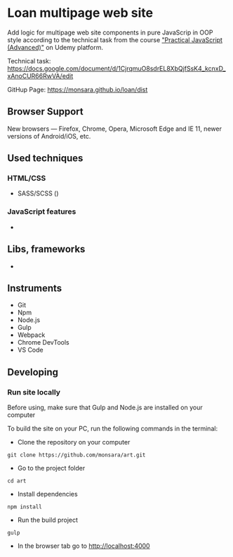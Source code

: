 # Loan multipage web site

Add logic for multipage web site components in pure JavaScrip in OOP style according to the technical task from the course ["Practical JavaScript (Advanced)"](https://www.udemy.com/course/javascript_practice/) on Udemy platform.


Technical task: https://docs.google.com/document/d/1CjrqmuO8sdrEL8XbQjfSsK4_kcnxD_xAnoCUR66RwVA/edit

GitHup Page: https://monsara.github.io/loan/dist

## Browser Support

New browsers — Firefox, Chrome, Opera, Microsoft Edge and IE 11, newer versions
of Android/iOS, etc.

## Used techniques

### HTML/CSS

-   SASS/SCSS ()

### JavaScript features

-   

## Libs, frameworks

-   

## Instruments

-   Git
-   Npm
-   Node.js
-   Gulp
-   Webpack
-   Chrome DevTools
-   VS Code

## Developing

### Run site locally

Before using, make sure that Gulp and Node.js are installed on your computer

To build the site on your PC, run the following commands in the terminal:

-   Clone the repository on your computer

```shell
git clone https://github.com/monsara/art.git
```

-   Go to the project folder

```shell
cd art
```

-   Install dependencies

```shell
npm install
```

-   Run the build project

```shell
gulp
```

-   In the browser tab go to [http://localhost:4000](http://localhost:4000)
